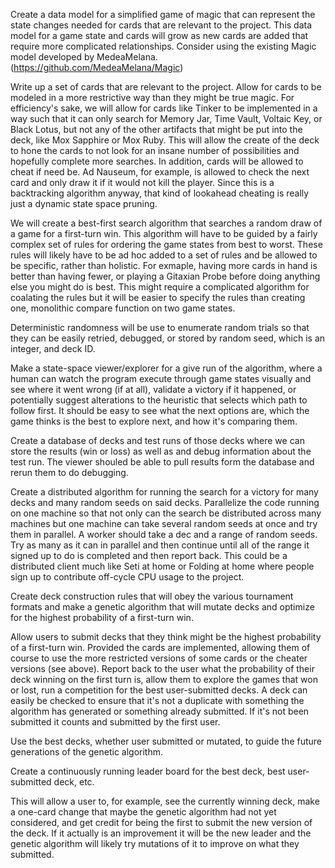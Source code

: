 Create a data model for a simplified game of magic that can represent the
state changes needed for cards that are relevant to the project. This data
model for a game state and cards will grow as new cards are added that require
more complicated relationships. Consider using the existing Magic model
developed by MedeaMelana. (https://github.com/MedeaMelana/Magic)

Write up a set of cards that are relevant to the project. Allow for cards to be
modeled in a more restrictive way than they might be true magic. For
efficiency's sake, we will allow for cards like Tinker to be implemented in a
way such that it can only search for Memory Jar, Time Vault, Voltaic Key, or
Black Lotus, but not any of the other artifacts that might be put into the
deck, like Mox Sapphire or Mox Ruby. This will allow the create of the deck to
hone the cards to not look for an insane number of possibilities and hopefully
complete more searches. In addition, cards will be allowed to cheat if need be.
Ad Nauseum, for example, is allowed to check the next card and only draw it if
it would not kill the player. Since this is a backtracking algorithm anyway,
that kind of lookahead cheating is really just a dynamic state space pruning.

We will create a best-first search algorithm that searches a random draw of a
game for a first-turn win. This algorithm will have to be guided by a fairly
complex set of rules for ordering the game states from best to worst. These
rules will likely have to be ad hoc added to a set of rules and be allowed to
be specific, rather than holistic. For exmaple, having more cards in hand is
better than having fewer, or playing a Gitaxian Probe before doing anything
else you might do is best. This might require a complicated algorithm for
coalating the rules but it will be easier to specify the rules than creating
one, monolithic compare function on two game states.

Deterministic randomness will be use to enumerate random trials so that they
can be easily retried, debugged, or stored by random seed, which is an integer,
and deck ID.

Make a state-space viewer/explorer for a give run of the algorithm, where a
human can watch the program execute through game states visually and see where
it went wrong (if at all), validate a victory if it happened, or potentially
suggest alterations to the heuristic that selects which path to follow first.
It should be easy to see what the next options are, which the game thinks is
the best to explore next, and how it's comparing them.

Create a database of decks and test runs of those decks where we can store the
results (win or loss) as well as and debug information about the test run. The
viewer shouled be able to pull results form the database and rerun them to do
debugging.

Create a distributed algorithm for running the search for a victory for many
decks and many random seeds on said decks. Parallelize the code running on one
machine so that not only can the search be distributed across many machines but
one machine can take several random seeds at once and try them in parallel.
A worker should take a dec and a range of random seeds. Try as many as it can
in parallel and then continue until all of the range it signed up to do is
completed and then report back. This could be a distributed client much like
Seti at home or Folding at home where people sign up to contribute off-cycle
CPU usage to the project.

Create deck construction rules that will obey the various tournament formats
and make a genetic algorithm that will mutate decks and optimize for the
highest probability of a first-turn win.

Allow users to submit decks that they think might be the highest probability of
a first-turn win. Provided the cards are implemented, allowing them of course
to use the more restricted versions of some cards or the cheater versions (see
above). Report back to the user what the probability of their deck winning on
the first turn is, allow them to explore the games that won or lost, run a
competition for the best user-submitted decks. A deck can easily be checked to
ensure that it's not a duplicate with something the algorithm has generated or
something already submitted. If it's not been submitted it counts and submitted
by the first user.

Use the best decks, whether user submitted or mutated, to guide the future
generations of the genetic algorithm.

Create a continuously running leader board for the best deck, best
user-submitted deck, etc. 

This will allow a user to, for example, see the currently winning deck, make a
one-card change that maybe the genetic algorithm had not yet considered, and
get credit for being the first to submit the new version of the deck. If it
actually is an improvement it will be the new leader and the genetic algorithm
will likely try mutations of it to improve on what they submitted.

